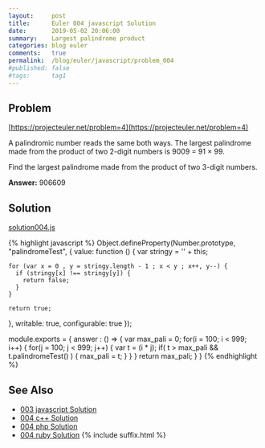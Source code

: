 ```yaml
---
layout:     post
title:      Euler 004 javascript Solution
date:       2019-05-02 20:06:00
summary:    Largest palindrome product
categories: blog euler
comments:   true
permalink:  /blog/euler/javascript/problem_004
#published: false
#tags:      tag1
---
```


## Problem

[https://projecteuler.net/problem=4](https://projecteuler.net/problem=4)

A palindromic number reads the same both ways. The largest palindrome made from the product of two 2-digit numbers is 9009 = 91 × 99.

Find the largest palindrome made from the product of two 3-digit numbers.

**Answer:** 906609

## Solution

[solution004.js](https://gitlab.com/tvarley/euler/blob/master/javascript/src/euler/solution004.js)

{% highlight javascript %}
Object.defineProperty(Number.prototype, "palindromeTest", {
  value: function () {
    var stringy = '' + this;

    for (var x = 0 , y = stringy.length - 1 ; x < y ; x++, y--) {
      if (stringy[x] !== stringy[y]) {
        return false;
      }
    }

    return true;
  },
  writable: true,
  configurable: true
});

module.exports = {
  answer : () => {
    var max_pali = 0;
    for(i = 100; i < 999; i++) {
      for(j = 100; j < 999; j++) {
        var t = (i * j);
        if( t > max_pali && t.palindromeTest() ) {
          max_pali = t;
        }
      }
    }
    return max_pali;
  }
}
{% endhighlight %}

## See Also
* [003 javascript Solution]({{site.baseurl}}/blog/euler/javascript/problem_003)
* [004 c++ Solution]({{site.baseurl}}/blog/euler/cpp/problem_004)
* [004 php Solution]({{site.baseurl}}/blog/euler/php/problem_004)
* [004 ruby Solution]({{site.baseurl}}/blog/euler/ruby/problem_004)
{% include suffix.html %}
